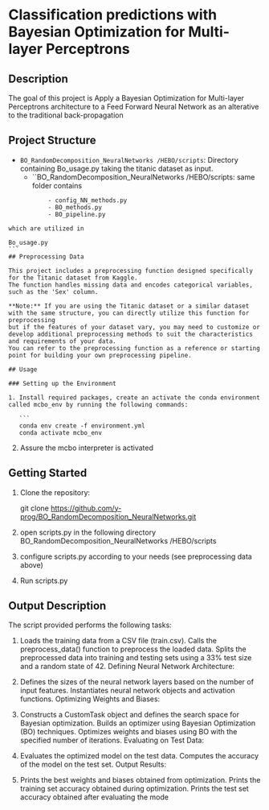 # Classification predictions with Bayesian Optimization for Multi-layer Perceptrons 
## Description

The goal of this project is Apply a Bayesian Optimization for Multi-layer Perceptrons architecture
to a Feed Forward Neural Network as an alterative to the traditional back-propagation


## Project Structure

- `BO_RandomDecomposition_NeuralNetworks
/HEBO/scripts`: Directory containing Bo_usage.py taking the titanic dataset as input.
  - ``BO_RandomDecomposition_NeuralNetworks
/HEBO/scripts: same folder contains
```
           - config_NN_methods.py
           - BO_methods.py
           - BO_pipeline.py
```
    which are utilized in 
````
Bo_usage.py
```
## Preprocessing Data

This project includes a preprocessing function designed specifically for the Titanic dataset from Kaggle. 
The function handles missing data and encodes categorical variables, such as the 'Sex' column.

**Note:** If you are using the Titanic dataset or a similar dataset with the same structure, you can directly utilize this function for preprocessing
but if the features of your dataset vary, you may need to customize or develop additional preprocessing methods to suit the characteristics and requirements of your data.
You can refer to the preprocessing function as a reference or starting point for building your own preprocessing pipeline.

## Usage

### Setting up the Environment

1. Install required packages, create an activate the conda environment called mcbo_env by running the following commands:
   
   ```
   conda env create -f environment.yml
   conda activate mcbo_env
````
2. Assure the mcbo interpreter is activated   


## Getting Started
1. Clone the repository:
   
   git clone https://github.com/y-prog/BO_RandomDecomposition_NeuralNetworks.git

2. open scripts.py in the following directory BO_RandomDecomposition_NeuralNetworks
/HEBO/scripts

3. configure scripts.py according to your needs (see preprocessing data above)

4. Run scripts.py 
   


## Output Description
The script provided performs the following tasks:



1. Loads the training data from a CSV file (train.csv).
Calls the preprocess_data() function to preprocess the loaded data.
Splits the preprocessed data into training and testing sets using a 33% test size and a random state of 42.
Defining Neural Network Architecture:

2. Defines the sizes of the neural network layers based on the number of input features.
Instantiates neural network objects and activation functions.
Optimizing Weights and Biases:

3. Constructs a CustomTask object and defines the search space for Bayesian optimization.
Builds an optimizer using Bayesian Optimization (BO) techniques.
Optimizes weights and biases using BO with the specified number of iterations.
Evaluating on Test Data:

4. Evaluates the optimized model on the test data.
Computes the accuracy of the model on the test set.
Output Results:

5. Prints the best weights and biases obtained from optimization.
   Prints the training set accuracy obtained during optimization.
   Prints the test set accuracy obtained after evaluating the mode
